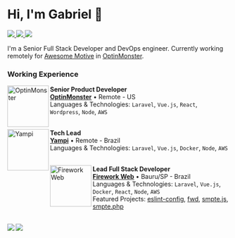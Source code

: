 # Hi, I'm Gabriel 👋

<p>
    <a
        href="https://github.com/gabrielboliveira"
        target="_blank"
    >
        <img src="https://img.shields.io/badge/-Github-000?style=flat-square&logo=Github&logoColor=white"/>
    </a>
    <a
        href="https://www.linkedin.com/in/gabrielboliveira"
        target="_blank"
    >
        <img src="https://img.shields.io/badge/-LinkedIn-blue?style=flat-square&logo=Linkedin&logoColor=white"/>
    </a>
    <a
        href="https://twitter.com/gabrielboliv"
        target="_blank"
    >
        <img src="https://img.shields.io/badge/-Twitter-1ca0f1?style=flat-square&labelColor=1ca0f1&logo=twitter&logoColor=white"/>
    </a>
</p>

I'm a Senior Full Stack Developer and DevOps engineer. Currently working remotely for [Awesome Motive](https://awesomemotive.com/) in [OptinMonster](https://optinmonster.com/).

### Working Experience

[<img align="left" height="94px" width="94px" alt="OptinMonster" src="https://cdn.shopify.com/app-store/listing_images/a9b92d3dba40f6c50984d999a6def8a2/icon/CLCHzML0lu8CEAE=.png"/>](https://optinmonster.com/)

**Senior Product Developer** \
[**OptinMonster**](https://optinmonster.com/) • Remote - US \
Languages & Technologies: `Laravel`, `Vue.js`, `React`, `Wordpress`, `Node`, `AWS`\
<br/>

[<img align="left" height="94px" width="94px" alt="Yampi" src="https://yt3.ggpht.com/A3o9xqHzGIvJ4sZ39vJDcHGWAIN747zqn-a8WPZV4gH1tlROhcV2qMcDveIen6wyHY2OzrbWwA=s900-c-k-c0x00ffffff-no-rj"/>](https://rocketseat.com.br/)

**Tech Lead** \
[**Yampi**](https://yampi.com.br/) • Remote - Brazil \
Languages & Technologies: `Laravel`, `Vue.js`, `Docker`, `Node`, `AWS`\
<br/>

[<img align="left" height="94px" width="94px" alt="Firework Web" src="https://user-images.githubusercontent.com/11093090/184554154-e3a45c2e-c06c-4329-b644-087de1c1d4f2.png"/>](https://nubank.com.br/)

**Lead Full Stack Developer** \
[**Firework Web**](https://fireworkweb.com/) • Bauru/SP - Brazil \
Languages & Technologies: `Laravel`, `Vue.js`, `Docker`, `React`, `Node`, `AWS` \
Featured Projects: [eslint-config](https://github.com/fireworkweb/eslint-config), [fwd](https://github.com/fireworkweb/fwd), [smpte.js](https://github.com/fireworkweb/smpte.js), [smpte.php](https://github.com/fireworkweb/smpte.php)
<br/>
<br/>

<img src="https://github-readme-stats-lake-nine.vercel.app/api?username=gabrielboliveira&count_private=true&show_icons=true&theme=onedark" align="left"/>

<img src="https://github-readme-stats-lake-nine.vercel.app/api/top-langs/?username=gabrielboliveira&theme=onedark&layout=compact&langs_count=4" />

<!--
**gabrielboliveira/gabrielboliveira** is a ✨ _special_ ✨ repository because its `README.md` (this file) appears on your GitHub profile.

Here are some ideas to get you started:

- 🔭 I’m currently working on ...
- 🌱 I’m currently learning ...
- 👯 I’m looking to collaborate on ...
- 🤔 I’m looking for help with ...
- 💬 Ask me about ...
- 📫 How to reach me: ...
- 😄 Pronouns: ...
- ⚡ Fun fact: ...
-->
